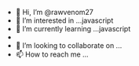 - 👋 Hi, I’m @rawvenom27
- 👀 I’m interested in ...javascript
- 🌱 I’m currently learning ...javascript
- 
- 💞️ I’m looking to collaborate on ...
- 📫 How to reach me ...

<!---
rawvenom27/rawvenom27 is a ✨ special ✨ repository because its `README.md` (this file) appears on your GitHub profile.
You can click the Preview link to take a look at your changes.
--->

